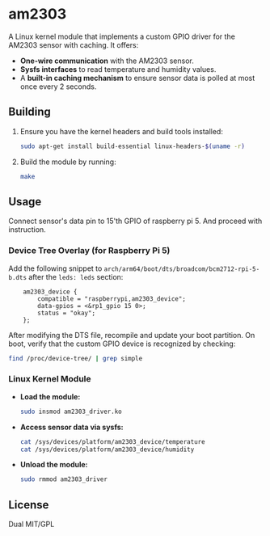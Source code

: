 # am2303

A Linux kernel module that implements a custom GPIO driver for the AM2303 sensor with caching. It offers:

- **One-wire communication** with the AM2303 sensor.
- **Sysfs interfaces** to read temperature and humidity values.
- A **built-in caching mechanism** to ensure sensor data is polled at most once every 2 seconds.

## Building

1. Ensure you have the kernel headers and build tools installed:
   ```bash
   sudo apt-get install build-essential linux-headers-$(uname -r)
   ```
2. Build the module by running:
   ```bash
   make
   ```

## Usage

Connect sensor's data pin to 15'th GPIO of raspberry pi 5. And proceed with instruction.

### Device Tree Overlay (for Raspberry Pi 5)

Add the following snippet to `arch/arm64/boot/dts/broadcom/bcm2712-rpi-5-b.dts` after the `leds: leds` section:

```dts
    am2303_device {
        compatible = "raspberrypi,am2303_device";
        data-gpios = <&rp1_gpio 15 0>;
        status = "okay";
    };
```

After modifying the DTS file, recompile and update your boot partition. On boot, verify that the custom GPIO device is recognized by checking:

```bash
find /proc/device-tree/ | grep simple
```

### Linux Kernel Module

- **Load the module:**
  ```bash
  sudo insmod am2303_driver.ko
  ```
  
- **Access sensor data via sysfs:**
  ```bash
  cat /sys/devices/platform/am2303_device/temperature
  cat /sys/devices/platform/am2303_device/humidity
  ```
  
- **Unload the module:**
  ```bash
  sudo rmmod am2303_driver
  ```

## License

Dual MIT/GPL
